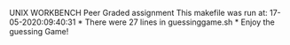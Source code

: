  UNIX WORKBENCH
Peer Graded assignment
This makefile was run at: 17-05-2020:09:40:31 *
There were 27 lines in guessinggame.sh *
Enjoy the guessing Game!
